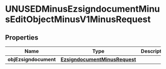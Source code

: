 
# UNUSEDMinusEzsigndocumentMinusEditObjectMinusV1MinusRequest

## Properties
Name | Type | Description | Notes
------------ | ------------- | ------------- | -------------
**objEzsigndocument** | [**EzsigndocumentMinusRequest**](EzsigndocumentMinusRequest.md) |  |  [optional]




